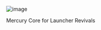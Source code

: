 ![image](https://github.com/user-attachments/assets/5260aaf7-5d80-4802-bf1a-09671614bbbd)  

Mercury Core for Launcher Revivals
